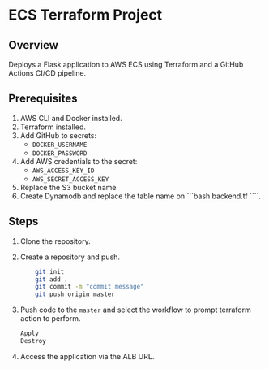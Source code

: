 # ECS Terraform Project

## Overview
Deploys a Flask application to AWS ECS using Terraform and a GitHub Actions CI/CD pipeline.

## Prerequisites
1. AWS CLI and Docker installed.
2. Terraform installed.
3. Add GitHub to secrets:
   - `DOCKER_USERNAME`
   - `DOCKER_PASSWORD`
4. Add AWS credentials to the secret:
   - `AWS_ACCESS_KEY_ID`
   - `AWS_SECRET_ACCESS_KEY`
5. Replace the S3 bucket name 
6. Create Dynamodb and replace the table name on ```bash backend.tf ````.


## Steps
1. Clone the repository.

2. Create a repository and push.
    ```bash
        git init
        git add .
        git commit -m "commit message"
        git push origin master
    ```
3. Push code to the `master` and select the workflow to prompt terraform action to perform.
   ```bash
   Apply
   Destroy
   ```
3. Access the application via the ALB URL.

